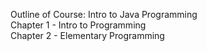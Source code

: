 Outline of Course: Intro to Java Programming </br>
  Chapter 1 - Intro to Programming </br>
  Chapter 2 - Elementary Programming </br>
